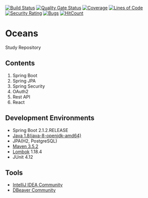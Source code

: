 [![Build Status](https://travis-ci.org/deeplyocean/oceans.svg?branch=master)](https://travis-ci.org/deeplyocean/oceans)
[![Quality Gate Status](https://sonarcloud.io/api/project_badges/measure?project=deeplyocean_oceans&metric=alert_status)](https://sonarcloud.io/dashboard?id=deeplyocean_oceans)
[![Coverage](https://sonarcloud.io/api/project_badges/measure?project=deeplyocean_oceans&metric=coverage)](https://sonarcloud.io/dashboard?id=deeplyocean_oceans)
[![Lines of Code](https://sonarcloud.io/api/project_badges/measure?project=deeplyocean_oceans&metric=ncloc)](https://sonarcloud.io/dashboard?id=deeplyocean_oceans)
[![Security Rating](https://sonarcloud.io/api/project_badges/measure?project=deeplyocean_oceans&metric=security_rating)](https://sonarcloud.io/dashboard?id=deeplyocean_oceans)
[![Bugs](https://sonarcloud.io/api/project_badges/measure?project=deeplyocean_oceans&metric=bugs)](https://sonarcloud.io/dashboard?id=deeplyocean_oceans)
[![HitCount](http://hits.dwyl.io/deeplyocean/oceans.svg)](http://hits.dwyl.io/deeplyocean/oceans)

# Oceans

Study Repository

## Contents
1. Spring Boot
2. Spring JPA
3. Spring Security
4. OAuth2
5. Rest API
6. React

## Development Environments
* Spring Boot 2.1.2.RELEASE
* [Java 1.8(java-8-openjdk-amd64)](https://openjdk.java.net/install/)
* JPA(H2, PostgreSQL)
* [Maven 3.5.2](https://archive.apache.org/dist/maven/maven-3/)
* [Lombok](https://projectlombok.org/download) 1.18.4
* JUnit 4.12

## Tools
* [IntelliJ IDEA Community](https://www.jetbrains.com/idea/download)
* [DBeaver Community](https://dbeaver.io/download/)
